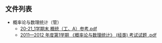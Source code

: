 

## 文件列表

- 概率论与数理统计（管）
    - [20-21_1学期末 概统（工、A）参考.pdf](https://github.com/Open-BJUT/BJUT-Helper/raw/master/./%E6%A6%82%E7%8E%87%E8%AE%BA%E4%B8%8E%E6%95%B0%E7%90%86%E7%BB%9F%E8%AE%A1%EF%BC%88%E7%AE%A1%EF%BC%89/20-21_1%E5%AD%A6%E6%9C%9F%E6%9C%AB%20%E6%A6%82%E7%BB%9F%EF%BC%88%E5%B7%A5%E3%80%81A%EF%BC%89%E5%8F%82%E8%80%83.pdf)
    - [2011—2012 年度第1学期 《概率论与数理统计》 (经类) 考试试题 .pdf](https://github.com/Open-BJUT/BJUT-Helper/raw/master/./%E6%A6%82%E7%8E%87%E8%AE%BA%E4%B8%8E%E6%95%B0%E7%90%86%E7%BB%9F%E8%AE%A1%EF%BC%88%E7%AE%A1%EF%BC%89/2011%E2%80%942012%20%E5%B9%B4%E5%BA%A6%E7%AC%AC1%E5%AD%A6%E6%9C%9F%20%E3%80%8A%E6%A6%82%E7%8E%87%E8%AE%BA%E4%B8%8E%E6%95%B0%E7%90%86%E7%BB%9F%E8%AE%A1%E3%80%8B%20%28%E7%BB%8F%E7%B1%BB%29%20%E8%80%83%E8%AF%95%E8%AF%95%E9%A2%98%20.pdf)
